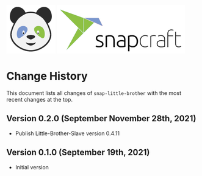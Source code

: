 ![LittleBrother-Logo](doc/icon-baby-panda-128x128.png)
![LittleBrother-Logo](doc/snapcraft-logo-128x128.png)

# Change History 

This document lists all changes of `snap-little-brother` with the most recent changes at the top.

## Version 0.2.0 (September November 28th, 2021)

*   Publish Little-Brother-Slave version 0.4.11 

## Version 0.1.0 (September 19th, 2021)

*   Initial version 
